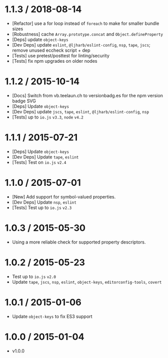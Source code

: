 1.1.3 / 2018-08-14
=================

* [Refactor] use a for loop instead of `foreach` to make for smaller bundle sizes
* [Robustness] cache `Array.prototype.concat` and `Object.defineProperty`
* [Deps] update `object-keys`
* [Dev Deps] update `eslint`, `@ljharb/eslint-config`, `nsp`, `tape`, `jscs`; remove unused eccheck script + dep
* [Tests] use pretest/posttest for linting/security
* [Tests] fix npm upgrades on older nodes

1.1.2 / 2015-10-14
=================

* [Docs] Switch from vb.teelaun.ch to versionbadg.es for the npm version badge SVG
* [Deps] Update `object-keys`
* [Dev Deps] update `jscs`, `tape`, `eslint`, `@ljharb/eslint-config`, `nsp`
* [Tests] up to `io.js` `v3.3`, `node` `v4.2`

1.1.1 / 2015-07-21
=================

* [Deps] Update `object-keys`
* [Dev Deps] Update `tape`, `eslint`
* [Tests] Test on `io.js` `v2.4`

1.1.0 / 2015-07-01
=================

* [New] Add support for symbol-valued properties.
* [Dev Deps] Update `nsp`, `eslint`
* [Tests] Test up to `io.js` `v2.3`

1.0.3 / 2015-05-30
=================

* Using a more reliable check for supported property descriptors.

1.0.2 / 2015-05-23
=================

* Test up to `io.js` `v2.0`
* Update `tape`, `jscs`, `nsp`, `eslint`, `object-keys`, `editorconfig-tools`, `covert`

1.0.1 / 2015-01-06
=================

* Update `object-keys` to fix ES3 support

1.0.0 / 2015-01-04
=================

* v1.0.0
